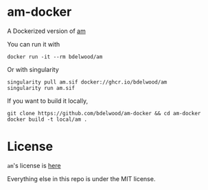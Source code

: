 # am-docker
A Dockerized version of [am](https://lweb.cfa.harvard.edu/~spaine/am/download/src/) 

You can run it with 
```
docker run -it --rm bdelwood/am
```
Or with singularity
```
singularity pull am.sif docker://ghcr.io/bdelwood/am
singularity run am.sif
```

If you want to build it locally, 
```
git clone https://github.com/bdelwood/am-docker && cd am-docker
docker build -t local/am .
```


# License
`am`'s license is [here](https://lweb.cfa.harvard.edu/~spaine/am/download/src/LICENSE)

Everything else in this repo is under the MIT license. 
